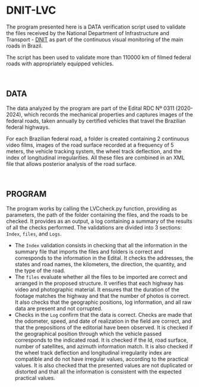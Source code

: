 # DNIT-LVC

The program presented here is a DATA verification script used to validate the files received by the National Department of Infrastructure and Transport - [DNIT](https://www.gov.br/dnit/) as part of the continuous visual monitoring of the main roads in Brazil.

The script has been used to validate more than 110000 km of filmed federal roads with appropriately equipped vehicles.

‏‏‎ ‎
## DATA

The data analyzed by the program are part of the Edital RDC Nº 0311 (2020-2024), which records the mechanical properties and captures images of the federal roads, taken annually by certified vehicles that travel the Brazilian federal highways.

For each Brazilian federal road, a folder is created containing 2 continuous video films, images of the road surface recorded at a frequency of 5 meters, the vehicle tracking system, the wheel track deflection, and the index of longitudinal irregularities. All these files are combined in an XML file that allows posterior analysis of the road surface.

‏‏‎ ‎
## PROGRAM

The program works by calling the LVCcheck.py function, providing as parameters, the path of the folder containing the files, and the roads to be checked. It provides as an output, a log containing a summary of the results of all the checks performed.
The validations are divided into 3 sections: `Index`, `files`, and `Logs`.
* The `Index` validation consists in checking that all the information in the summary file that imports the files and folders is correct and corresponds to the information in the Edital. It checks the addresses, the states and road names, the kilometers, the direction, the quantity, and the type of the road.
* The `files` evaluate whether all the files to be imported are correct and arranged in the proposed structure. It verifies that each highway has video and photographic material. It ensures that the duration of the footage matches the highway and that the number of photos is correct. It also checks that the geographic positions, log information, and all raw data are present and not corrupted.
* Checks in the `Log` confirm that the data is correct. Checks are made that the odometer, speed, and date of realization in the field are correct, and that the prepositions of the editorial have been observed. It is checked if the geographical position through which the vehicle passed corresponds to the indicated road. It is checked if the Id, road surface, number of satellites, and azimuth information match. It is also checked if the wheel track deflection and longitudinal irregularity index are compatible and do not have irregular values, according to the practical values. It is also checked that the presented values are not duplicated or distorted and that all the information is consistent with the expected practical values.
